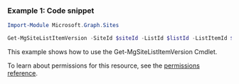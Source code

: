 ### Example 1: Code snippet

```powershellImport-Module Microsoft.Graph.Sites

Get-MgSiteListItemVersion -SiteId $siteId -ListId $listId -ListItemId $listItemId -ListItemVersionId $listItemVersionId -ExpandProperty "fields"
```
This example shows how to use the Get-MgSiteListItemVersion Cmdlet.
To learn about permissions for this resource, see the [permissions reference](/graph/permissions-reference).

